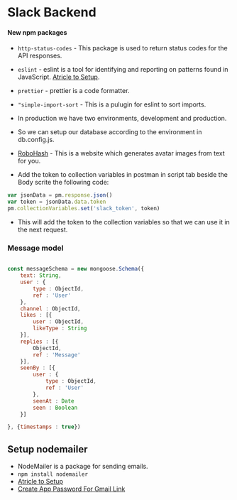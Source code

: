 # Slack Backend

#### New npm packages

- `http-status-codes` - This package is used to return status codes for the API responses.
- `eslint` - eslint is a tool for identifying and reporting on patterns found in JavaScript. [Atricle to Setup](https://medium.com/@sindhujad6/setting-up-eslint-and-prettier-in-a-node-js-project-f2577ee2126f).
- `prettier` - prettier is a code formatter.
- `"simple-import-sort` - This is a pulugin for eslint to sort imports.
- In production we have two environments, development and production.
- So we can setup our database according to the environment in db.config.js.
- [RoboHash](https://robohash.org/) - This is a website which generates avatar images from text for you.

- Add the token to collection variables in postman in script tab beside the Body scrite the following code:

```js
var jsonData = pm.response.json()
var token = jsonData.data.token
pm.collectionVariables.set('slack_token', token)
```

- This will add the token to the collection variables so that we can use it in the next request.

### Message model

```js

const messageSchema = new mongoose.Schema({
    text: String,
    user : {
        type : ObjectId,
        ref : 'User'
    },
    channel : ObjectId,
    likes : [{
        user : ObjectId,
        likeType : String
    }],
    replies : [{
        ObjectId,
        ref : 'Message'
    }],
    seenBy : [{
        user : {
            type : ObjectId,
            ref : 'User'
        },
        seenAt : Date
        seen : Boolean
    }]

}, {timestamps : true})
```


## Setup nodemailer
- NodeMailer is a package for sending emails.
- `npm install nodemailer`
- [Atricle to Setup](https://medium.com/@y.mehnati_49486/how-to-send-an-email-from-your-gmail-account-with-nodemailer-837bf09a7628)
- [Create App Password For Gmail Link](https://myaccount.google.com/apppasswords?pli=1&rapt=AEjHL4PjZPv_RFzLvDpJpgNezLLlTZ-eKcC011hXQB6Mh7gjQFn1dLrq76bIrxMqjz4JbJ6YTbapvSKegaX1_YU3qxI-yUuzG_4l33osM5Z6PusG9P2bQyQ)